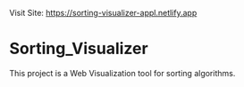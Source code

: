Visit Site: https://sorting-visualizer-appl.netlify.app

# Sorting_Visualizer

This project is a Web Visualization tool for sorting algorithms.
